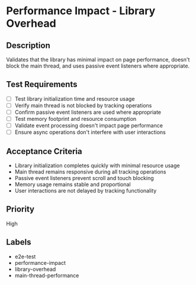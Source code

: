 # Performance Impact - Library Overhead

## Description
Validates that the library has minimal impact on page performance, doesn't block the main thread, and uses passive event listeners where appropriate.

## Test Requirements
- [ ] Test library initialization time and resource usage
- [ ] Verify main thread is not blocked by tracking operations
- [ ] Confirm passive event listeners are used where appropriate
- [ ] Test memory footprint and resource consumption
- [ ] Validate event processing doesn't impact page performance
- [ ] Ensure async operations don't interfere with user interactions

## Acceptance Criteria
- Library initialization completes quickly with minimal resource usage
- Main thread remains responsive during all tracking operations
- Passive event listeners prevent scroll and touch blocking
- Memory usage remains stable and proportional
- User interactions are not delayed by tracking functionality

## Priority
High

## Labels
- e2e-test
- performance-impact
- library-overhead
- main-thread-performance